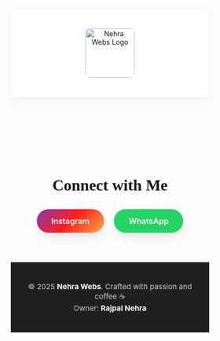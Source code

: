 <!DOCTYPE html>
<html lang="en">
<head>
  <meta charset="UTF-8">
  <title>Nehra Webs</title>
  <link href="https://fonts.googleapis.com/css2?family=Playfair+Display:wght@600&family=Inter:wght@400;600&display=swap" rel="stylesheet">
  <style>
    * {
      margin: 0;
      padding: 0;
      box-sizing: border-box;
    }

    body {
      font-family: 'Inter', sans-serif;
      background-color: #f8f5f2;
      color: #333;
    }

    header {
      background-color: #fff;
      padding: 40px 20px;
      box-shadow: 0 4px 12px rgba(0,0,0,0.05);
      display: flex;
      justify-content: center;
      align-items: center;
    }

    .logo {
      height: 100px;
      width: auto;
      border-radius: 8px;
    }

    section {
      padding: 60px 20px;
      text-align: center;
    }

    .contact-buttons {
      display: flex;
      justify-content: center;
      gap: 20px;
      flex-wrap: wrap;
    }

    .contact-buttons a {
      padding: 14px 30px;
      border-radius: 30px;
      font-weight: 600;
      font-size: 16px;
      text-decoration: none;
      transition: all 0.3s ease;
      box-shadow: 0 8px 16px rgba(0, 0, 0, 0.1);
    }

    .contact-buttons a:first-child {
      background: linear-gradient(135deg, #833ab4, #fd1d1d, #fcb045);
      color: white;
    }

    .contact-buttons a:last-child {
      background: #25D366;
      color: white;
    }

    .contact-buttons a:hover {
      transform: translateY(-3px);
      box-shadow: 0 12px 20px rgba(0, 0, 0, 0.15);
    }

    footer {
      background-color: #1f1f1f;
      color: #ccc;
      text-align: center;
      padding: 40px 20px;
      font-size: 15px;
      font-family: 'Playfair Display', serif;
    }

    footer strong {
      color: #fff;
    }
  </style>
</head>
<body>

<header>
  <img src="nehra-logo.jpg" alt="Nehra Webs Logo" class="logo">
</header>

<section id="contact">
  <h2 style="font-family:'Playfair Display', serif; font-size: 32px; margin-bottom: 30px;">Connect with Me</h2>
  <div class="contact-buttons">
    <a href="https://www.instagram.com/rajpalnehra001" target="_blank">Instagram</a>
    <a href="https://wa.me/917851867154?text=I%20need%20a%20website" target="_blank">WhatsApp</a>
  </div>
</section>

<footer>
  &copy; 2025 <strong>Nehra Webs</strong>. Crafted with passion and coffee ☕<br>
  Owner: <strong>Rajpal Nehra</strong>
</footer>

</body>
</html>
